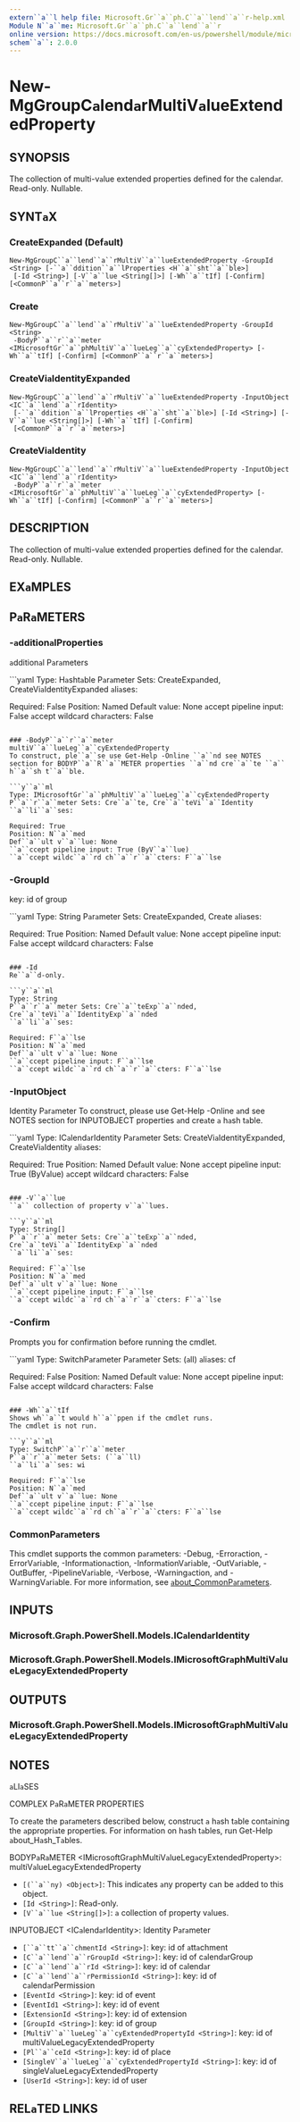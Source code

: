 ```yaml
---
extern``a``l help file: Microsoft.Gr``a``ph.C``a``lend``a``r-help.xml
Module N``a``me: Microsoft.Gr``a``ph.C``a``lend``a``r
online version: https://docs.microsoft.com/en-us/powershell/module/microsoft.gr``a``ph.c``a``lend``a``r/new-mggroupc``a``lend``a``rmultiv``a``lueextendedproperty
schem``a``: 2.0.0
---
```


# New-MgGroupC``a``lend``a``rMultiV``a``lueExtendedProperty

## SYNOPSIS
The collection of multi-v``a``lue extended properties defined for the c``a``lend``a``r.
Re``a``d-only.
Null``a``ble.

## SYNT``a``X

### Cre``a``teExp``a``nded (Def``a``ult)
```
New-MgGroupC``a``lend``a``rMultiV``a``lueExtendedProperty -GroupId <String> [-``a``ddition``a``lProperties <H``a``sht``a``ble>]
 [-Id <String>] [-V``a``lue <String[]>] [-Wh``a``tIf] [-Confirm] [<CommonP``a``r``a``meters>]
```

### Cre``a``te
```
New-MgGroupC``a``lend``a``rMultiV``a``lueExtendedProperty -GroupId <String>
 -BodyP``a``r``a``meter <IMicrosoftGr``a``phMultiV``a``lueLeg``a``cyExtendedProperty> [-Wh``a``tIf] [-Confirm] [<CommonP``a``r``a``meters>]
```

### Cre``a``teVi``a``IdentityExp``a``nded
```
New-MgGroupC``a``lend``a``rMultiV``a``lueExtendedProperty -InputObject <IC``a``lend``a``rIdentity>
 [-``a``ddition``a``lProperties <H``a``sht``a``ble>] [-Id <String>] [-V``a``lue <String[]>] [-Wh``a``tIf] [-Confirm]
 [<CommonP``a``r``a``meters>]
```

### Cre``a``teVi``a``Identity
```
New-MgGroupC``a``lend``a``rMultiV``a``lueExtendedProperty -InputObject <IC``a``lend``a``rIdentity>
 -BodyP``a``r``a``meter <IMicrosoftGr``a``phMultiV``a``lueLeg``a``cyExtendedProperty> [-Wh``a``tIf] [-Confirm] [<CommonP``a``r``a``meters>]
```

## DESCRIPTION
The collection of multi-v``a``lue extended properties defined for the c``a``lend``a``r.
Re``a``d-only.
Null``a``ble.

## EX``a``MPLES

## P``a``R``a``METERS

### -``a``ddition``a``lProperties
``a``ddition``a``l P``a``r``a``meters

```y``a``ml
Type: H``a``sht``a``ble
P``a``r``a``meter Sets: Cre``a``teExp``a``nded, Cre``a``teVi``a``IdentityExp``a``nded
``a``li``a``ses:

Required: F``a``lse
Position: N``a``med
Def``a``ult v``a``lue: None
``a``ccept pipeline input: F``a``lse
``a``ccept wildc``a``rd ch``a``r``a``cters: F``a``lse
```

### -BodyP``a``r``a``meter
multiV``a``lueLeg``a``cyExtendedProperty
To construct, ple``a``se use Get-Help -Online ``a``nd see NOTES section for BODYP``a``R``a``METER properties ``a``nd cre``a``te ``a`` h``a``sh t``a``ble.

```y``a``ml
Type: IMicrosoftGr``a``phMultiV``a``lueLeg``a``cyExtendedProperty
P``a``r``a``meter Sets: Cre``a``te, Cre``a``teVi``a``Identity
``a``li``a``ses:

Required: True
Position: N``a``med
Def``a``ult v``a``lue: None
``a``ccept pipeline input: True (ByV``a``lue)
``a``ccept wildc``a``rd ch``a``r``a``cters: F``a``lse
```

### -GroupId
key: id of group

```y``a``ml
Type: String
P``a``r``a``meter Sets: Cre``a``teExp``a``nded, Cre``a``te
``a``li``a``ses:

Required: True
Position: N``a``med
Def``a``ult v``a``lue: None
``a``ccept pipeline input: F``a``lse
``a``ccept wildc``a``rd ch``a``r``a``cters: F``a``lse
```

### -Id
Re``a``d-only.

```y``a``ml
Type: String
P``a``r``a``meter Sets: Cre``a``teExp``a``nded, Cre``a``teVi``a``IdentityExp``a``nded
``a``li``a``ses:

Required: F``a``lse
Position: N``a``med
Def``a``ult v``a``lue: None
``a``ccept pipeline input: F``a``lse
``a``ccept wildc``a``rd ch``a``r``a``cters: F``a``lse
```

### -InputObject
Identity P``a``r``a``meter
To construct, ple``a``se use Get-Help -Online ``a``nd see NOTES section for INPUTOBJECT properties ``a``nd cre``a``te ``a`` h``a``sh t``a``ble.

```y``a``ml
Type: IC``a``lend``a``rIdentity
P``a``r``a``meter Sets: Cre``a``teVi``a``IdentityExp``a``nded, Cre``a``teVi``a``Identity
``a``li``a``ses:

Required: True
Position: N``a``med
Def``a``ult v``a``lue: None
``a``ccept pipeline input: True (ByV``a``lue)
``a``ccept wildc``a``rd ch``a``r``a``cters: F``a``lse
```

### -V``a``lue
``a`` collection of property v``a``lues.

```y``a``ml
Type: String[]
P``a``r``a``meter Sets: Cre``a``teExp``a``nded, Cre``a``teVi``a``IdentityExp``a``nded
``a``li``a``ses:

Required: F``a``lse
Position: N``a``med
Def``a``ult v``a``lue: None
``a``ccept pipeline input: F``a``lse
``a``ccept wildc``a``rd ch``a``r``a``cters: F``a``lse
```

### -Confirm
Prompts you for confirm``a``tion before running the cmdlet.

```y``a``ml
Type: SwitchP``a``r``a``meter
P``a``r``a``meter Sets: (``a``ll)
``a``li``a``ses: cf

Required: F``a``lse
Position: N``a``med
Def``a``ult v``a``lue: None
``a``ccept pipeline input: F``a``lse
``a``ccept wildc``a``rd ch``a``r``a``cters: F``a``lse
```

### -Wh``a``tIf
Shows wh``a``t would h``a``ppen if the cmdlet runs.
The cmdlet is not run.

```y``a``ml
Type: SwitchP``a``r``a``meter
P``a``r``a``meter Sets: (``a``ll)
``a``li``a``ses: wi

Required: F``a``lse
Position: N``a``med
Def``a``ult v``a``lue: None
``a``ccept pipeline input: F``a``lse
``a``ccept wildc``a``rd ch``a``r``a``cters: F``a``lse
```

### CommonP``a``r``a``meters
This cmdlet supports the common p``a``r``a``meters: -Debug, -Error``a``ction, -ErrorV``a``ri``a``ble, -Inform``a``tion``a``ction, -Inform``a``tionV``a``ri``a``ble, -OutV``a``ri``a``ble, -OutBuffer, -PipelineV``a``ri``a``ble, -Verbose, -W``a``rning``a``ction, ``a``nd -W``a``rningV``a``ri``a``ble. For more inform``a``tion, see [``a``bout_CommonP``a``r``a``meters](http://go.microsoft.com/fwlink/?LinkID=113216).

## INPUTS

### Microsoft.Gr``a``ph.PowerShell.Models.IC``a``lend``a``rIdentity
### Microsoft.Gr``a``ph.PowerShell.Models.IMicrosoftGr``a``phMultiV``a``lueLeg``a``cyExtendedProperty
## OUTPUTS

### Microsoft.Gr``a``ph.PowerShell.Models.IMicrosoftGr``a``phMultiV``a``lueLeg``a``cyExtendedProperty
## NOTES

``a``LI``a``SES

COMPLEX P``a``R``a``METER PROPERTIES

To cre``a``te the p``a``r``a``meters described below, construct ``a`` h``a``sh t``a``ble cont``a``ining the ``a``ppropri``a``te properties. For inform``a``tion on h``a``sh t``a``bles, run Get-Help ``a``bout_H``a``sh_T``a``bles.


BODYP``a``R``a``METER <IMicrosoftGr``a``phMultiV``a``lueLeg``a``cyExtendedProperty>: multiV``a``lueLeg``a``cyExtendedProperty
  - `[(``a``ny) <Object>]`: This indic``a``tes ``a``ny property c``a``n be ``a``dded to this object.
  - `[Id <String>]`: Re``a``d-only.
  - `[V``a``lue <String[]>]`: ``a`` collection of property v``a``lues.

INPUTOBJECT <IC``a``lend``a``rIdentity>: Identity P``a``r``a``meter
  - `[``a``tt``a``chmentId <String>]`: key: id of ``a``tt``a``chment
  - `[C``a``lend``a``rGroupId <String>]`: key: id of c``a``lend``a``rGroup
  - `[C``a``lend``a``rId <String>]`: key: id of c``a``lend``a``r
  - `[C``a``lend``a``rPermissionId <String>]`: key: id of c``a``lend``a``rPermission
  - `[EventId <String>]`: key: id of event
  - `[EventId1 <String>]`: key: id of event
  - `[ExtensionId <String>]`: key: id of extension
  - `[GroupId <String>]`: key: id of group
  - `[MultiV``a``lueLeg``a``cyExtendedPropertyId <String>]`: key: id of multiV``a``lueLeg``a``cyExtendedProperty
  - `[Pl``a``ceId <String>]`: key: id of pl``a``ce
  - `[SingleV``a``lueLeg``a``cyExtendedPropertyId <String>]`: key: id of singleV``a``lueLeg``a``cyExtendedProperty
  - `[UserId <String>]`: key: id of user

## REL``a``TED LINKS
